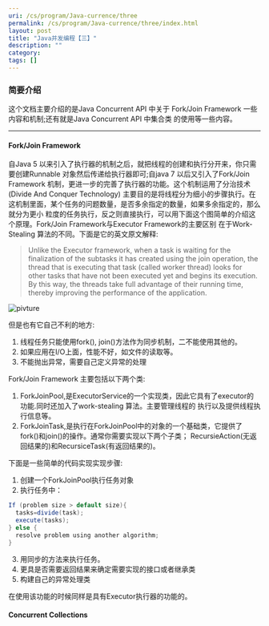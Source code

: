 ```yaml
---
uri: /cs/program/Java-currence/three
permalink: /cs/program/Java-currence/three/index.html
layout: post
title: "Java并发编程【三】"
description: ""
category:
tags: []
---
```


### 简要介绍

这个文档主要介绍的是Java Concurrent API 中关于 Fork/Join Framework 一些内容和机制;还有就是Java Concurrent API 中集合类
的使用等一些内容。

------

#### Fork/Join Framework

自Java 5 以来引入了执行器的机制之后，就把线程的创建和执行分开来，你只需要创建Runnable 对象然后传递给执行器即可;自java 7
以后又引入了Fork/Join Framework 机制，更进一步的完善了执行器的功能。这个机制运用了分治技术(Divide And Conquer Technology)
主要目的是将线程分为细小的步骤执行。在这机制里面，某个任务的问题数量，是否多余指定的数量，如果多余指定的，那么就分为更小
粒度的任务执行，反之则直接执行，可以用下面这个图简单的介绍这个原理。Fork/Join Framework与Executor Framework的主要区别
在于Work-Stealing 算法的不同。下面是它的英文原文解释:

>
>Unlike the Executor framework, when a task is waiting for the finalization of the
subtasks it has created using the join operation, the thread that is executing that task (called
worker thread) looks for other tasks that have not been executed yet and begins its execution.
By this way, the threads take full advantage of their running time, thereby improving the
performance of the application.
>

![pivture](http://i.imgur.com/ZY4UOyw.png)

但是也有它自己不利的地方:

1. 线程任务只能使用fork(), join()方法作为同步机制，二不能使用其他的。
2. 如果应用在I/O上面，性能不好，如文件的读取等。
3. 不能抛出异常，需要自己定义异常的处理

Fork/Join Framework 主要包括以下两个类:

1. ForkJoinPool,是ExecutorService的一个实现类，因此它具有了executor的功能.同时还加入了work-stealing 算法。主要管理线程的
执行以及提供线程执行信息等。
2. ForkJoinTask,是执行在ForkJoinPool中的对象的一个基础类，它提供了fork()和join()的操作。通常你需要实现以下两个子类；
RecursieAction(无返回结果的)和RecursiceTask(有返回结果的)。

下面是一些简单的代码实现实现步骤:

1. 创建一个ForkJoinPool执行任务对象
2. 执行任务中：

```java
If (problem size > default size){
  tasks=divide(task);
  execute(tasks);
} else {
  resolve problem using another algorithm;
}
```

3. 用同步的方法来执行任务。
4. 更具是否需要返回结果来确定需要实现的接口或者继承类
5. 构建自己的异常处理类

在使用该功能的时候同样是具有Executor执行器的功能的。


#### Concurrent Collections


